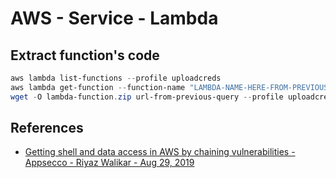 # AWS - Service - Lambda


## Extract function's code

```powershell
aws lambda list-functions --profile uploadcreds
aws lambda get-function --function-name "LAMBDA-NAME-HERE-FROM-PREVIOUS-QUERY" --query 'Code.Location' --profile uploadcreds
wget -O lambda-function.zip url-from-previous-query --profile uploadcreds
```


## References

* [Getting shell and data access in AWS by chaining vulnerabilities - Appsecco - Riyaz Walikar - Aug 29, 2019](https://blog.appsecco.com/getting-shell-and-data-access-in-aws-by-chaining-vulnerabilities-7630fa57c7ed)